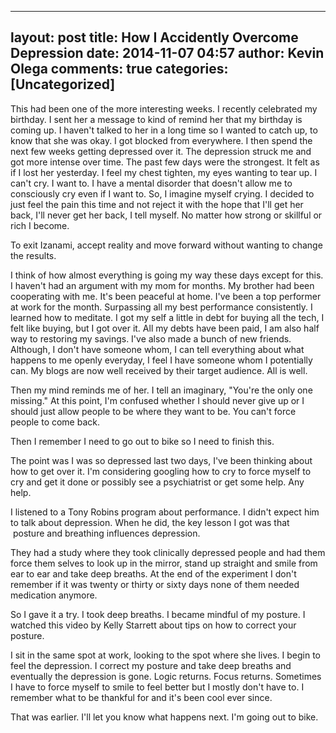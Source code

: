 
---
layout: post
title: How I Accidently Overcome Depression
date: 2014-11-07 04:57
author: Kevin Olega
comments: true
categories: [Uncategorized]
---
This had been one of the more interesting weeks. I recently celebrated my birthday. I sent her a message to kind of remind her that my birthday is coming up. I haven't talked to her in a long time so I wanted to catch up, to know that she was okay. I got blocked from everywhere. I then spend the next few weeks getting depressed over it. The depression struck me and got more intense over time. The past few days were the strongest. It felt as if I lost her yesterday. I feel my chest tighten, my eyes wanting to tear up. I can't cry. I want to. I have a mental disorder that doesn't allow me to consciously cry even if I want to. So, I imagine myself crying. I decided to just feel the pain this time and not reject it with the hope that I'll get her back, I'll never get her back, I tell myself. No matter how strong or skillful or rich I become.

To exit Izanami, accept reality and move forward without wanting to change the results.

I think of how almost everything is going my way these days except for this. I haven't had an argument with my mom for months. My brother had been cooperating with me. It's been peaceful at home. I've been a top performer at work for the month. Surpassing all my best performance consistently. I learned how to meditate. I got my self a little in debt for buying all the tech, I felt like buying, but I got over it. All my debts have been paid, I am also half way to restoring my savings. I've also made a bunch of new friends. Although, I don't have someone whom, I can tell everything about what happens to me openly everyday, I feel I have someone whom I potentially can. My blogs are now well received by their target audience. All is well.

Then my mind reminds me of her. I tell an imaginary, "You're the only one missing." At this point, I'm confused whether I should never give up or I should just allow people to be where they want to be. You can't force people to come back.

Then I remember I need to go out to bike so I need to finish this. 

The point was I was so depressed last two days, I've been thinking about how to get over it. I'm considering googling how to cry to force myself to cry and get it done or possibly see a psychiatrist or get some help. Any help.

I listened to a Tony Robins program about performance. I didn't expect him to talk about depression. When he did, the key lesson I got was that  posture and breathing influences depression. 

They had a study where they took clinically depressed people and had them force them selves to look up in the mirror, stand up straight and smile from ear to ear and take deep breaths. At the end of the experiment I don't remember if it was twenty or thirty or sixty days none of them needed medication anymore.

So I gave it a try. I took deep breaths. I became mindful of my posture. I watched this video by Kelly Starrett about tips on how to correct your posture.

I sit in the same spot at work, looking to the spot where she lives. I begin to feel the depression. I correct my posture and take deep breaths and eventually the depression is gone. Logic returns. Focus returns. Sometimes I have to force myself to smile to feel better but I mostly don't have to. I remember what to be thankful for and it's been cool ever since.

That was earlier. I'll let you know what happens next. I'm going out to bike.
